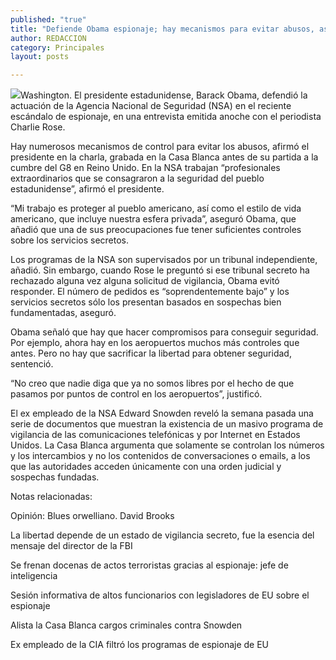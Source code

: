 ```yaml
---
published: "true"
title: "Defiende Obama espionaje; hay mecanismos para evitar abusos, asegura"
author: REDACCION
category: Principales
layout: posts

---
```


![](http://i.imgur.com/DwCfSS4m.jpg)Washington. El presidente estadunidense, Barack Obama, defendió la actuación de la Agencia Nacional de Seguridad (NSA) en el reciente escándalo de espionaje, en una entrevista emitida anoche con el periodista Charlie Rose.

Hay numerosos mecanismos de control para evitar los abusos, afirmó el presidente en la charla, grabada en la Casa Blanca antes de su partida a la cumbre del G8 en Reino Unido. En la NSA trabajan “profesionales extraordinarios que se consagraron a la seguridad del pueblo estadunidense”, afirmó el presidente.

“Mi trabajo es proteger al pueblo americano, así como el estilo de vida americano, que incluye nuestra esfera privada”, aseguró Obama, que añadió que una de sus preocupaciones fue tener suficientes controles sobre los servicios secretos.

Los programas de la NSA son supervisados por un tribunal independiente, añadió. Sin embargo, cuando Rose le preguntó si ese tribunal secreto ha rechazado alguna vez alguna solicitud de vigilancia, Obama evitó responder. El número de pedidos es “soprendentemente bajo” y los servicios secretos sólo los presentan basados en sospechas bien fundamentadas, aseguró.

Obama señaló que hay que hacer compromisos para conseguir seguridad. Por ejemplo, ahora hay en los aeropuertos muchos más controles que antes. Pero no hay que sacrificar la libertad para obtener seguridad, sentenció.

“No creo que nadie diga que ya no somos libres por el hecho de que pasamos por puntos de control en los aeropuertos”, justificó.

El ex empleado de la NSA Edward Snowden reveló la semana pasada una serie de documentos que muestran la existencia de un masivo programa de vigilancia de las comunicaciones telefónicas y por Internet en Estados Unidos. La Casa Blanca argumenta que solamente se controlan los números y los intercambios y no los contenidos de conversaciones o emails, a los que las autoridades acceden únicamente con una orden judicial y sospechas fundadas.

 

Notas relacionadas:

Opinión: Blues orwelliano. David Brooks 

La libertad depende de un estado de vigilancia secreto, fue la esencia del mensaje del director de la FBI 

Se frenan docenas de actos terroristas gracias al espionaje: jefe de inteligencia

Sesión informativa de altos funcionarios con legisladores de EU sobre el espionaje 

Alista la Casa Blanca cargos criminales contra Snowden 

Ex empleado de la CIA filtró los programas de espionaje de EU
